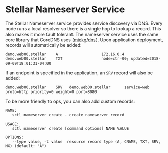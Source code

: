 # Stellar Nameserver Service

The Stellar Nameserver service provides service discovery via DNS.  Every node runs a local resolver so there is a single hop to lookup a record.
This also makes it more fault tolerant.  The nameserver service uses the same core library that CoreDNS uses ([miekg/dns](https://github.com/miekg/dns)).
Upon application deployment, records will automatically be added:

```
demo.web00.stellar    A                   172.16.0.4
demo.web00.stellar    TXT                 node=ctr-00; updated=2018-09-09T18:01:31-04:00
```

If an endpoint is specified in the application, an `SRV` record will also be added:

```
demo.web00.stellar    SRV   demo.web00.stellar      service=web proto=http priority=0 weight=0 port=8080
```

To be more friendly to ops, you can also add custom records:

```
NAME:
   sctl nameserver create - create nameserver record

USAGE:
   sctl nameserver create [command options] NAME VALUE

OPTIONS:
   --type value, -t value  resource record type (A, CNAME, TXT, SRV, MX) (default: "A")
```

